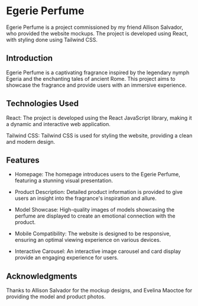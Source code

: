 # Egerie Perfume

Egerie Perfume is a project commissioned by my friend Allison Salvador, who provided the website mockups. The project is developed using React, with styling done using Tailwind CSS.


## Introduction

Egerie Perfume is a captivating fragrance inspired by the legendary nymph Egeria and the enchanting tales of ancient Rome. This project aims to showcase the fragrance and provide users with an immersive experience.

## Technologies Used

React: The project is developed using the React JavaScript library, making it a dynamic and interactive web application.

Tailwind CSS: Tailwind CSS is used for styling the website, providing a clean and modern design.

## Features
- Homepage: The homepage introduces users to the Egerie Perfume, featuring a stunning visual presentation.

- Product Description: Detailed product information is provided to give users an insight into the fragrance's inspiration and allure.

- Model Showcase: High-quality images of models showcasing the perfume are displayed to create an emotional connection with the product.

- Mobile Compatibility: The website is designed to be responsive, ensuring an optimal viewing experience on various devices.

- Interactive Carousel: An interactive image carousel and card display provide an engaging experience for users.

## Acknowledgments

Thanks to Allison Salvador for the mockup designs, and Evelina Maoctoe for providing the model and product photos.
